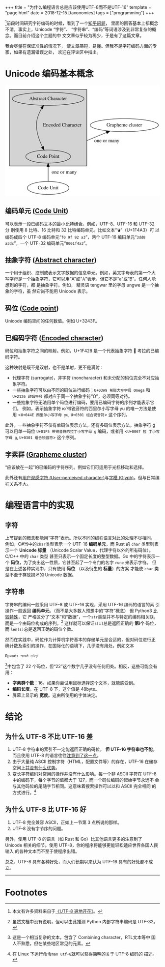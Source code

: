 +++
title = "为什么编程语言总是应该使用UTF-8而不是UTF-16"
template = "page.html" 
date = 2018-12-15
[taxonomies]
tags = ["programming"]
+++

[^1]前段时间研究字符编码的时候，看到了一个[知乎问题](https://www.zhihu.com/question/35214880)，
里面的回答基本上都概念不清，事实上，Unicode “字符”、
“字符串”、“编码”等词语涉及到非常复杂的概念。而目前介绍这个主题的中
文文章似乎较为稀少，于是有了这篇文章。

<!-- more -->

我会尽量在保证准性的情况下，
使文章<s>简短</s>，易懂。但我不是字符编码方面的专家，如果有遗漏错误之处，
欢迎在评论区中指出。

# Unicode 编码基本概念
![层次结构](../unicode.svg)

## 编码单元 ([Code Unit](http://www.unicode.org/glossary/#code_unit))
可以表示一段已编码文本的最小比特组合。例如，UTF-8、UTF-16 和 UTF-32 分
别使用 8 比特、16 比特和 32 比特编码单元。比如文本“`💣`”（U+1F4A3）可
以编码成四个 UTF-8 编码单元“`f0 9f 92 a3`”，两个 UTF-16 编码单元“`3dd8
a3dc`”，一个 UTF-32 编码单元“`0001f4a3`”。

## 抽象字符 ([Abstract character](http://www.unicode.org/glossary/#abstract_character))
一个用于组织、控制或表示文字数据的信息单元。例如，英文字母表的第一个大
写字母是一个抽象字符，它可以用“A”或“<span style="font-family:
cursive">A</span>”表示，但它不是“a”或“B”。任何人能想到的字符，都
是抽象字符。例如， 精灵语 tengwar 里的字母 ungwe 是一个抽象的字符，虽
然它尚不能用 Unicode 表示。

## 码位 ([Code point](http://www.unicode.org/glossary/#code_point))
Unicode 编码空间的任何数值。例如 U+3243F。

## 已编码字符 ([Encoded character](http://www.unicode.org/glossary/#encoded_character))
码位和抽象字符之间的映射。例如，U+1F428 是一个代表抽象字符 🐨 考拉的已编码字符。

这种映射是既不是双射，也不是单射，更不是满射：

- 代理字符 (surrogate)，非字符 (noncharacter) 和未分配的码位完全不对应抽象字符。
- 一些抽象字符可以由不同的码位进行编码；`U+03A9 希腊大写字母 Omega` 和 `U+2126 欧姆符号` 都对应于同一个抽象字符“Ω”，必须同等对待。
- 一些抽象字符无法用单个码位进行编码，要用已编码字符的序列才能表示它们。
  例如，表示抽象字符 ю́ 带锐音符的西里尔小写字母 yu 的唯一方法是使用 <`U+044E 西里尔小写字母 yu`, `U+0301 组合锐音符`> 这个序列。

此外，一些抽象字符不仅有单码位表示方法，还有多码位表示方法。抽象字符 ǵ
可以用单一码位 `U+01F5 带锐音符的拉丁小写字母 g` 编码，或者用 <`U+0067 拉
丁小写字母 g`, `U+0301 组合锐音符`> 这个序列。

## 字素群 ([Grapheme cluster](http://www.unicode.org/glossary/#grapheme_cluster))
“应该放在一起”的已编码的字符序列。例如它们可适用于光标移动和选择。

此外还有[用户观感字符 (User-perceived character)](http://www.unicode.org/glossary/#user_perceived_character)与[字模 (Glyph)](http://www.unicode.org/glossary/#glyph)。但与日常编程关系不大。


# 编程语言中的实现
## 字符
上节提到的概念都能用“字符”表示。所以不同的编程语言对此的处理不尽相同，
例如，C#当中的`char`类型表示一个 UTF-16 **编码单元**，而 Rust 的 `char` 类型则表示一个 **Unicode 标量**
（Unicode Scalar Value，代理字符以外的所有码位）。C/C++ 中的 `char` 类型
甚至只表示一个固定长度的整型数据。Go 中的字符表示一个
**码位**，为了突出这一性质，它甚至起了一个专门的名字 `rune` 来表示字符。
但是在上述各种实现中，只有使用 **码位** （以及衍生的 **标量**）的方案
才能使 `char` 类型不至于存放损坏的 Unicode 数据。

## 字符串
字符串的编码一般采用 UTF-8 或 UTF-16 实现，采用 UTF-16 编码的语言的索
引操作一般返回 **编码单元**。（而不是大多数人预想中的“字符”概念）
但 Python3 [比较特殊](http://docs.python.org/release/3.0.1/whatsnew/3.0.html#text-vs-data-instead-of-unicode-vs-8-bit)，它
严格区分了“文本”和“数据”，一个`str`类型并不与特定的编码相关联，而是一个由码位构成的序列。[^python]
这样就可以保证`s[i]`总是返回正确的 **第i个** 码位，而
`len(s)`总是返回正确的码位个数。

然而在实践中，码位作为计算机字符基本的存储单元是合适的，但对码位进行正
确计数及索引的操作，在国际化的语境下，几乎没有用处，例如文本

`Приве́т नमस्ते שָׁלוֹם`

[^2]中包含了 22
个码位，但“22”这个数字几乎没有任何用处。相反，这些可能会有用：

- **字素群个数**：16。如果你尝试用鼠标选择这个文本，就能感受到。
- **编码长度**。在 UTF-8 下，这个值是 48byte。
- 屏幕上显示的 **宽度**。这由所使用的字体决定。

# 结论
## 为什么 UTF-8 不比 UTF-16 差

1. UTF-8 字符串的索引不一定能返回正确的码位， **但 UTF-16 字符串也不能**。
   而且使用 UTF-8 的语言往往[注意到了这一点](https://doc.rust-lang.org/std/primitive.str.html#panics)。
2. 由于大量纯 ASCII 控制字符（HTML，配置文件等）的存在，UTF-16 在储存
   空间上[并没有什么优势](http://utf8everywhere.org/zh-cn#asian)。
3. 变长字符编码对常用的操作并没有什么影响。每一个非 ASCII 字符在 UTF-8
   中的编码下，每个字节的值都大于 127，而一个码位编码的起始字节永远不
   会与其他码位的尾随字节相同。这意味着搜索操作可以以和 ASCII 完全相同
   的方式进行。[^3]

## 为什么 UTF-8 比 UTF-16 好

1. UTF-8 完全兼容 ASCII，正如上一节第 3 点所说的那样。
2. UTF-8 没有字节序的问题。

另外，使用 UTF-8 的语言（如 Rust 和 Go）比其他语言更多的注意到了
Unicode 相关的细节。使用 UTF-8，你的程序将能够更能轻松适应世界各国人民输入
的各种文本而不至于使程序出错。

总之，UTF-8 具有各种好处，而人们长期以来认为 UTF-16 具有的好处都不成立。

--------------------------------------

# Footnotes


[^1]: 本文有许多资料来自于[《UTF-8 遍地开花》](http://utf8everywhere.org/zh-cn)。

[^python]: 虽然文档中没有说明，但可以由此推测 Python 内部字符串编码是 UTF-32。

[^2]: 这是一个相当复杂的文本，包含了 Combining character，RTL文本等中
    国人不熟悉，但在某些地区常见的元素。

[^3]: 在 Linux 下运行命令`man utf-8`就可以获得简明的关于 UTF-8 编码的
    描述。
